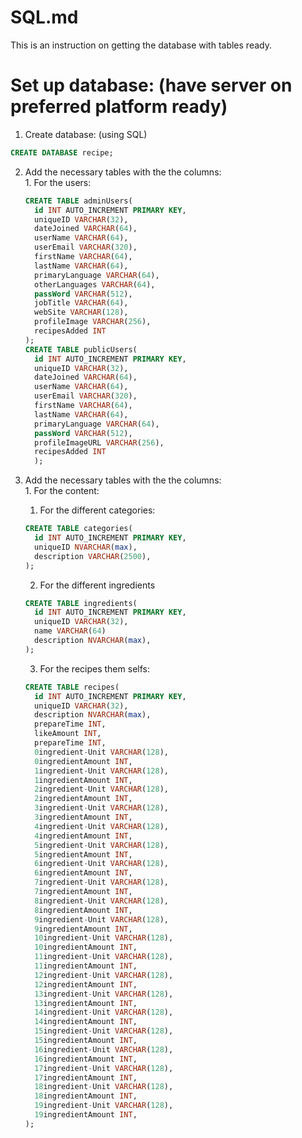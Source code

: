 # SQL.md
This is an instruction on getting the database with tables ready.


# Set up database: (have server on preferred platform ready)

  1. Create database: (using SQL)
  ```SQL
  CREATE DATABASE recipe;
  ```

  2. Add the necessary tables with the the columns: <br>
    1. For the users:
      ```SQL
      CREATE TABLE adminUsers(
        id INT AUTO_INCREMENT PRIMARY KEY,
        uniqueID VARCHAR(32),
        dateJoined VARCHAR(64),
        userName VARCHAR(64),
        userEmail VARCHAR(320),
        firstName VARCHAR(64),
        lastName VARCHAR(64),
        primaryLanguage VARCHAR(64),
        otherLanguages VARCHAR(64),
        passWord VARCHAR(512),
        jobTitle VARCHAR(64),
        webSite VARCHAR(128),
        profileImage VARCHAR(256),
        recipesAdded INT
      );
      CREATE TABLE publicUsers(
        id INT AUTO_INCREMENT PRIMARY KEY,
        uniqueID VARCHAR(32),
        dateJoined VARCHAR(64),
        userName VARCHAR(64),
        userEmail VARCHAR(320),
        firstName VARCHAR(64),
        lastName VARCHAR(64),
        primaryLanguage VARCHAR(64),
        passWord VARCHAR(512),
        profileImageURL VARCHAR(256),
        recipesAdded INT
        );
      ```
      
  2. Add the necessary tables with the the columns: <br>
    1. For the content: <br>
      1. For the different categories:
        ```SQL
        CREATE TABLE categories(
          id INT AUTO_INCREMENT PRIMARY KEY,
          uniqueID NVARCHAR(max),
          description VARCHAR(2500),
        );
        ```
        
      2. For the different ingredients
        ```SQL
        CREATE TABLE ingredients(
          id INT AUTO_INCREMENT PRIMARY KEY,
          uniqueID VARCHAR(32),
          name VARCHAR(64)
          description NVARCHAR(max),
        );
        ```
        
      3. For the recipes them selfs:
        ```SQL
        CREATE TABLE recipes(
          id INT AUTO_INCREMENT PRIMARY KEY,
          uniqueID VARCHAR(32),
          description NVARCHAR(max),
          prepareTime INT,
          likeAmount INT,
          prepareTime INT,
          0ingredient-Unit VARCHAR(128),
          0ingredientAmount INT,
          1ingredient-Unit VARCHAR(128),
          1ingredientAmount INT,
          2ingredient-Unit VARCHAR(128),
          2ingredientAmount INT,
          3ingredient-Unit VARCHAR(128),
          3ingredientAmount INT,
          4ingredient-Unit VARCHAR(128),
          4ingredientAmount INT,
          5ingredient-Unit VARCHAR(128),
          5ingredientAmount INT,
          6ingredient-Unit VARCHAR(128),
          6ingredientAmount INT,
          7ingredient-Unit VARCHAR(128),
          7ingredientAmount INT,
          8ingredient-Unit VARCHAR(128),
          8ingredientAmount INT,
          9ingredient-Unit VARCHAR(128),
          9ingredientAmount INT,
          10ingredient-Unit VARCHAR(128),
          10ingredientAmount INT,
          11ingredient-Unit VARCHAR(128),
          11ingredientAmount INT,
          12ingredient-Unit VARCHAR(128),
          12ingredientAmount INT,
          13ingredient-Unit VARCHAR(128),
          13ingredientAmount INT,
          14ingredient-Unit VARCHAR(128),
          14ingredientAmount INT,
          15ingredient-Unit VARCHAR(128),
          15ingredientAmount INT,
          16ingredient-Unit VARCHAR(128),
          16ingredientAmount INT,
          17ingredient-Unit VARCHAR(128),
          17ingredientAmount INT,
          18ingredient-Unit VARCHAR(128),
          18ingredientAmount INT,
          19ingredient-Unit VARCHAR(128),
          19ingredientAmount INT,
        );
        ```
    
